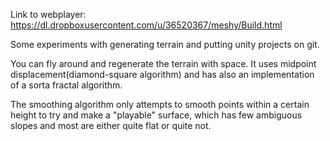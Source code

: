Link to webplayer: https://dl.dropboxusercontent.com/u/36520367/meshy/Build.html


Some experiments with generating terrain and putting unity projects on git.


You can fly around and regenerate the terrain with space. It uses midpoint displacement(diamond-square algorithm) and has also an implementation of a sorta fractal algorithm.

The smoothing algorithm only attempts to smooth points within a certain height to try and make a "playable" surface, which has few ambiguous slopes and most are either quite flat or quite not.
